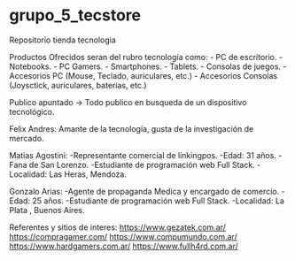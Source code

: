 # grupo_5_tecstore
Repositorio tienda tecnologia

Productos Ofrecidos seran del rubro tecnología como:
    - PC de escritorio.
    - Notebooks.
    - PC Gamers.
    - Smartphones.
    - Tablets.
    - Consolas de juegos.
    - Accesorios PC (Mouse, Teclado, auriculares, etc.)
    - Accesorios Consolas (Joysctick, auriculares, baterias, etc.)


Publico apuntado -> Todo publico en busqueda de un dispositivo tecnológico.

Felix Andres: Amante de la tecnología, gusta de la investigación de mercado.

Matias Agostini: -Representante comercial de linkingpos.
                 -Edad: 31 años.
                 -Fana de San Lorenzo.
                 -Estudiante de programación web Full Stack. 
                 -Localidad: Las Heras, Mendoza. 


Gonzalo Arias:  -Agente de propaganda Medica y encargado de comercio.
                -Edad: 25 años.
                -Estudiante de programación web Full Stack. 
                -Localidad: La Plata , Buenos Aires.


Referentes y sitios de interes:
https://www.gezatek.com.ar/
https://compragamer.com/
https://www.compumundo.com.ar/
https://www.hardgamers.com.ar/
https://www.fullh4rd.com.ar/
